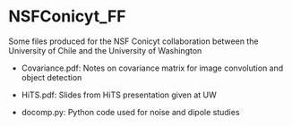 # NSFConicyt_FF
Some files produced for the NSF Conicyt collaboration between the University of Chile and the University of Washington

- Covariance.pdf:
Notes on covariance matrix for image convolution and object detection

- HiTS.pdf:
Slides from HiTS presentation given at UW

- docomp.py:
Python code used for noise and dipole studies
